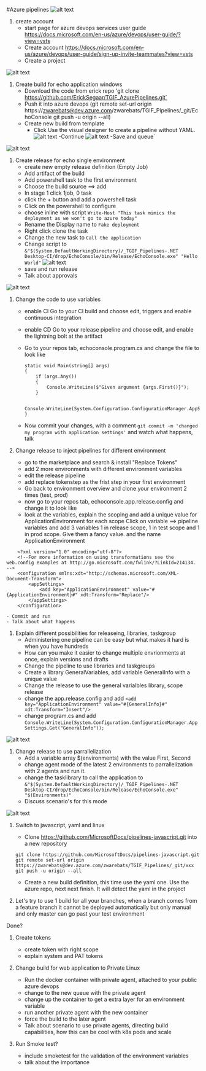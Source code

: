 #Azure pipelines
![alt text](./images/Multiple-agents.jpg)

1. create account
    * start page for azure devops services user guide https://docs.microsoft.com/en-us/azure/devops/user-guide/?view=vsts
    * Create account https://docs.microsoft.com/en-us/azure/devops/user-guide/sign-up-invite-teammates?view=vsts
    * Create a project

![alt text](./images/Build.jpg)
1. Create build for echo application windows
	- Download the code from erick repo 'git clone https://github.com/ErickSegaar/TGIF_AzurePipelines.git`
	- Push it into azure devops 
		(git remote set-url origin https://zwarebats@dev.azure.com/zwarebats/TGIF_Pipelines/_git/EchoConsole
		 git push -u origin --all)
	- Create new build from template
        - Click Use the visual designer to create a pipeline without YAML.
        ![alt text](./images/CreateFirstBuild.PNG)
        -Continue
        ![alt text](./images/NetDesktop.PNG)
        -Save and queue`

![alt text](./images/Deploy.jpg)
1. Create release for echo single environment
	- create new empty release definition (Empty Job)
    - Add artifact of the build
    - Add powershell task to the first environment
    - Choose the build source ==> add
    - In stage 1 click 1job, 0 task
    - click the + button and add a powershell task
    - Click on the powershell to configure
    - choose inline with script `Write-Host "This task mimics the deployment as we won't go to azure today"`
    - Rename the Display name to `Fake deployment`
    - Right click clone the task
    - Change the new task to `Call the application`
    - Change script to `&"$(System.DefaultWorkingDirectory)/_TGIF_Pipelines-.NET Desktop-CI/drop/EchoConsole/bin/Release/EchoConsole.exe" "Hello World"`
    ![alt text](./images/Add-powershell.PNG)
    - save and run release
	- Talk about approvals

![alt text](./images/Multiple-Stages.jpg)
1. Change the code to use variables
	- enable CI
    Go to your CI build and choose edit, triggers and enable continuous integration
	- enable CD
		Go to your release pipeline and choose edit, and enable the lightning bolt at the artifact    
	- Go to your repos tab, echoconsole.program.cs and change the file to look like
        ```
        static void Main(string[] args)
        {
            if (args.Any())
            {
                Console.WriteLine($"Given argument {args.First()}");
            }

            Console.WriteLine(System.Configuration.ConfigurationManager.AppSettings.Get("ApplicationEnvironment"));
        }
        ```

	- Now commit your changes, with a comment `git commit -m 'changed my program with application settings'` and watch what happens, talk

1. Change release to inject pipelines for different environment
    - go to the marketplace and search & install "Replace Tokens"
	- add 2 more environments with different environment variables
    - edit the release pipeline
    - add replace tokenstep as the frist step in your first environment
    - Go back to environment overview and clone your environment 2 times (test, prod)
    - now go to your repos tab, echoconsole.app.release.config and change it to look like
	- look at the variables, explain the scoping and add a unique value for ApplicationEnvironment for each scope
        Click on variable ==> pipeline variables and add 3 variables 1 in release scope, 1 in test scope and 1 in prod scope. Give them a fancy value. and the name ApplicationEnvironment 
```
    <?xml version="1.0" encoding="utf-8"?>
    <!--For more information on using transformations see the web.config examples at http://go.microsoft.com/fwlink/?LinkId=214134. -->
    <configuration xmlns:xdt="http://schemas.microsoft.com/XML-Document-Transform">
        <appSettings>
            <add key="ApplicationEnvironment" value="#{ApplicationEnvironment}#" xdt:Transform="Replace"/>
        </appSettings>
    </configuration>

```
	- Commit and run
	- Talk about what happens

1. Explain different possibilities for releaseing, libraries, taskgroup
    - Administering one pipeline can be easy but what makes it hard is when you have hundreds
    - How can you make it easier to change multiple envrionments at once, explain versions and drafts
    - Change the pipeline to use libraries and taskgroups
    - Create a library GeneralVariables, add variable GeneralInfo with a unique value
    - Change the release to use the general varialbles library, scope release
    - change the app.release.config and add `<add key="ApplicationEnvironment" value="#{GeneralInfo}#" xdt:Transform="Insert"/>`
    - change program.cs and add `Console.WriteLine(System.Configuration.ConfigurationManager.AppSettings.Get("GeneralInfo"));`

![alt text](./images/Multiple-Nodes.jpg)
1. Change release to use parrallelization
	- Add a variable array $(environments) with the value First, Second
	- change agent mode of the latest 2 environments to parrallelization with 2 agents and run it.
    - change the tasklibrary to call the application to `&"$(System.DefaultWorkingDirectory)/_TGIF_Pipelines-.NET Desktop-CI/drop/EchoConsole/bin/Release/EchoConsole.exe" "$(Environments)"`
	- Discuss scenario's for this mode

![alt text](./images/Multiple-agents.jpg)
1. Switch to javascript, yaml and linux
    - Clone https://github.com/MicrosoftDocs/pipelines-javascript.git into a new repository
    ```
    git clone https://github.com/MicrosoftDocs/pipelines-javascript.git
    git remote set-url origin https://zwarebats@dev.azure.com/zwarebats/TGIF_Pipelines/_git/xxx
    git push -u origin --all
    ```
    - Create a new build definition, this time use the yaml one. Use the azure repo, next next finish. It will detect the yaml in the project

1. Let's try to use 1 build for all your branches, when a branch comes from a feature branch it cannot be deployed automatically but only manual and only master can go past your test environment

Done?

1. Create tokens
	- create token with right scope
	- explain system and PAT tokens

1. Change build for web application to Private Linux
	- Run the docker container with private agent, attached to your public azure devops
	- change to the new queue with the private agent
	- change up the container to get a extra layer for an environment variable
	- run another private agent with the new container
	- force the build to the later agent
	- Talk about scenario to use private agents, directing build capabilities, how this can be cool with k8s pods and scale

1. Run Smoke test?
    - include smoketest for the validation of the environment variables
    - talk about the importance       
